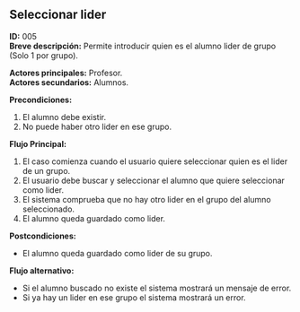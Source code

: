 ## Seleccionar lider

**ID:** 005  
**Breve descripción:** Permite introducir quien es el alumno lider de grupo (Solo 1 por grupo).

**Actores principales:** Profesor.  
**Actores secundarios:** Alumnos.

**Precondiciones:**

1. El alumno debe existir.
2. No puede haber otro lider en ese grupo.

**Flujo Principal:**

1. El caso comienza cuando el usuario quiere seleccionar quien es el lider de un grupo.
2. El usuario debe buscar y seleccionar el alumno que quiere seleccionar como lider.
3. El sistema comprueba que no hay otro lider en el grupo del alumno seleccionado.
4. El alumno queda guardado como lider.

**Postcondiciones:**

* El alumno queda guardado como lider de su grupo.

**Flujo alternativo:**

* Si el alumno buscado no existe el sistema mostrará un mensaje de error.
* Si ya hay un lider en ese grupo el sistema mostrará un error.